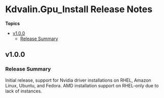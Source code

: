 # Kdvalin\.Gpu\_Install Release Notes

**Topics**

- <a href="#v1-0-0">v1\.0\.0</a>
    - <a href="#release-summary">Release Summary</a>

<a id="v1-0-0"></a>
## v1\.0\.0

<a id="release-summary"></a>
### Release Summary

Initial release\, support for Nvidia driver installations on RHEL\, Amazon Linux\, Ubuntu\, and Fedora\.
AMD installation support on RHEL\-only due to lack of instances\.

